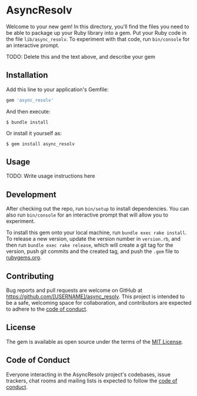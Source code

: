 # AsyncResolv

Welcome to your new gem! In this directory, you'll find the files you need to be able to package up your Ruby library into a gem. Put your Ruby code in the file `lib/async_resolv`. To experiment with that code, run `bin/console` for an interactive prompt.

TODO: Delete this and the text above, and describe your gem

## Installation

Add this line to your application's Gemfile:

```ruby
gem 'async_resolv'
```

And then execute:

    $ bundle install

Or install it yourself as:

    $ gem install async_resolv

## Usage

TODO: Write usage instructions here

## Development

After checking out the repo, run `bin/setup` to install dependencies. You can also run `bin/console` for an interactive prompt that will allow you to experiment.

To install this gem onto your local machine, run `bundle exec rake install`. To release a new version, update the version number in `version.rb`, and then run `bundle exec rake release`, which will create a git tag for the version, push git commits and the created tag, and push the `.gem` file to [rubygems.org](https://rubygems.org).

## Contributing

Bug reports and pull requests are welcome on GitHub at https://github.com/[USERNAME]/async_resolv. This project is intended to be a safe, welcoming space for collaboration, and contributors are expected to adhere to the [code of conduct](https://github.com/[USERNAME]/async_resolv/blob/master/CODE_OF_CONDUCT.md).

## License

The gem is available as open source under the terms of the [MIT License](https://opensource.org/licenses/MIT).

## Code of Conduct

Everyone interacting in the AsyncResolv project's codebases, issue trackers, chat rooms and mailing lists is expected to follow the [code of conduct](https://github.com/[USERNAME]/async_resolv/blob/master/CODE_OF_CONDUCT.md).
